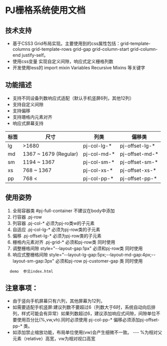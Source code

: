 # PJ栅格系统使用文档

## 技术支持
- 基于CSS3 Grid布局实现。主要使用到的css属性包括：grid-template-columns grid-template-rows  grid-gap grid-column-start  grid-column-end justify-self。
- 使用css变量 实现自定义间隙，响应式定义栅格列数
- 开发使用less的 import mixin  Variables  Recursive Mixins 等关键字

## 功能描述

- 支持不同设备列数响应式适配（默认手机竖屏6列，其他12列）
- 支持自定义间隙
- 支持偏移
- 支持珊格内元素对齐
- 响应式屏幕支持  


|  标签   | 尺寸  |  列类 | 偏移类 |
|  ----  | ----  | ----| ---- |
| lg  |  >1680 | pj-col-lg-* | pj-offset-lg-* |
| md  | 1367 ~ 1679 (Regular) |  pj-col-md-* | pj-offset-md-* |
| sm  | 1194 ~ 1367 |  pj-col-sm-* | pj-offset-sm-* |
| xs  | 768 ~ 1367  |  pj-col-xs-* | pj-offset-xs-* |
| pp  | 768 <  |  pj-col-pp-* | pj-offset-pp-* |



## 使用姿势
1. 全局容器类       #pj-full-container   不建议在body中添加
2. 行容器          .pj-row                
3. 列容器          .pj-col-*  必须为pj-ro类w的子元素  
4. 自适应          .pj-col-lg-*  必须为pj-row类的子元素  
5. 偏移            .pj-offset-lg-*  必须为pj-row类的子元素  
6. 栅格内元素对齐    .pj-grid-*   必须和pj-row类 同时使用
7. 调整栅格间隙      style="--layout-gap:1px" 必须和pj-row类 同时使用
8. 响应式整栅格间隙   style="--layout-lg-gap:5px;--layout-md-gap:4px;--layout-sm-gap:3px" 必须和pj-row pj-customer-gap 类 同时使用

```
  demo  参见index.html
```

## 注意事项：
- 由于竖向手机屏幕只有六列，其他屏幕为12列，
- 如需要适配手机竖屏:建议列数不要超过6（列数大于6时，系统自动向后排列，样式可能会有异常）如果列数超过6，建议添加响应式间隙，间隙单位不要使用百分比(%,vw,vh).同时必须使用 pj-col-pp-*  偏移必须添加pj-offset-pp-*  类。
- 如添加禁止缩放功能，布局单位使用(vw)会产生细微不一致。                         ---  %为相对父元素（relative）高宽，vw为相对视口高宽


